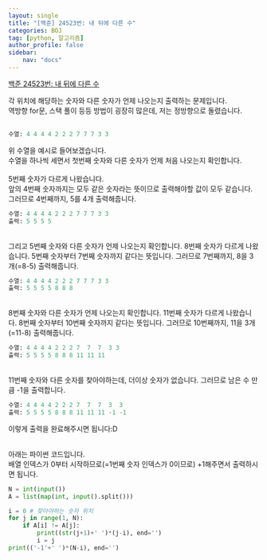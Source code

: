 ```yaml
---
layout: single
title: "[백준] 24523번: 내 뒤에 다른 수"
categories: BOJ
tag: [python, 알고리즘]
author_profile: false
sidebar:
    nav: "docs"
---
```


[백준 24523번: 내 뒤에 다른 수](https://www.acmicpc.net/problem/24523)

각 위치에 해당하는 숫자와 다른 숫자가 언제 나오는지 출력하는 문제입니다.  
역방향 for문, 스택 풀이 등등 방법이 굉장히 많은데, 저는 정방향으로 돌렸습니다.  
<br/>

```python
수열: 4 4 4 4 2 2 2 7 7 7 3 3
```
위 수열을 예시로 들어보겠습니다.  
수열을 하나씩 세면서 첫번째 숫자와 다른 숫자가 언제 처음 나오는지 확인합니다.  
<br/>
5번째 숫자가 다르게 나왔습니다.   
앞의 4번째 숫자까지는 모두 같은 숫자라는 뜻이므로 출력해야할 값이 모두 같습니다.  
그러므로 4번째까지, 5를 4개 출력해줍니다.

```python
수열: 4 4 4 4 2 2 2 7 7 7 3 3
출력: 5 5 5 5
```
<br/>
그리고 5번째 숫자와 다른 숫자가 언제 나오는지 확인합니다.  
8번째 숫자가 다르게 나왔습니다. 5번째 숫자부터 7번째 숫자까지 같다는 뜻입니다.  
그러므로 7번째까지, 8을 3개(=8-5) 출력해줍니다.

```python
수열: 4 4 4 4 2 2 2 7 7 7 3 3
출력: 5 5 5 5 8 8 8
```
<br/>
8번째 숫자와 다른 숫자가 언제 나오는지 확인합니다.  
11번째 숫자가 다르게 나왔습니다. 8번째 숫자부터 10번째 숫자까지 같다는 뜻입니다.  
그러므로 10번째까지, 11을 3개(=11-8) 출력해줍니다.

```python
수열: 4 4 4 4 2 2 2 7  7  7  3 3
출력: 5 5 5 5 8 8 8 11 11 11
```
<br/>
11번째 숫자와 다른 숫자를 찾아야하는데, 더이상 숫자가 없습니다.  
그러므로 남은 수 만큼 -1을 출력합니다.

```python
수열: 4 4 4 4 2 2 2 7  7  7  3  3
출력: 5 5 5 5 8 8 8 11 11 11 -1 -1
```

이렇게 출력을 완료해주시면 됩니다:D   
<br/>

아래는 파이썬 코드입니다.  
배열 인덱스가 0부터 시작하므로(=1번째 숫자 인덱스가 0이므로) +1해주면서 출력하시면 됩니다.  
```python
N = int(input())
A = list(map(int, input().split()))

i = 0 # 찾아야하는 숫자 위치
for j in range(1, N):
    if A[i] != A[j]:
        print((str(j+1)+' ')*(j-i), end='')
        i = j
print(('-1'+' ')*(N-i), end='')
```

